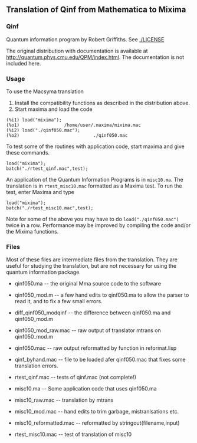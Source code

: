## Translation of Qinf from Mathematica to Mixima

### Qinf

Quantum information program by Robert Griffiths. See [./LICENSE](LICENSE)

The original distribution with documentation is available at
http://quantum.phys.cmu.edu/QPM/index.html.
The documentation is not included here.

### Usage

To use the Macsyma translation
1) Install the compatibility functions as described in the distribution above.
2) Start maxima and load the code

```
(%i1) load("mixima");
(%o1)                 /home/user/.maxima/mixima.mac
(%i2) load("./qinf050.mac");
(%o2)                            ./qinf050.mac
```

To test some of the routines with application code, start maxima and give these commands.
```
load("mixima");
batch("./rtest_qinf.mac",test);
```

An application of the Quantum Information Programs is in `misc10.ma`. The translation is
in `rtest_misc10.mac` formatted as a Maxima test. To run the test, enter Maxima and type
```
load("mixima");
batch("./rtest_misc10.mac",test);
```

Note for some of the above you may have to do `load("./qinf050.mac")` twice in a row.
Performance may be improved by compiling the code and/or the Mixima functions.

### Files

Most of these files are intermediate files from the translation. They are useful for studying
the translation, but are not necessary for using the quantum information package.

* qinf050.ma -- the original Mma source code to the software

* qinf050_mod.m -- a few hand edits to qinf050.ma
             to allow the parser to read it, and to fix a 
             few small errors.

*  diff_qinf050_modqinf -- the difference between qinf050.ma and qinf050_mod.m

* qinf050_mod_raw.mac -- raw output of translator mtrans on qinf050_mod.m

* qinf050.mac -- raw output reformatted by function in reformat.lisp

* qinf_byhand.mac -- file to be loaded afer qinf050.mac that fixes some
                  translation errors.

* rtest_qinf.mac -- tests of qinf.mac (not complete!)

* misc10.ma -- Some application code that uses qinf050.ma

* misc10_raw.mac -- translation by mtrans

* misc10_mod.mac -- hand edits to trim garbage, mistranlsations etc.

* misc10_reformatted.mac -- reformatted by stringout(filename,input)

* rtest_misc10.mac  -- test of translation of misc10

